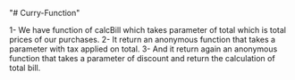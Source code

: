 "# Curry-Function" 

1- We have function of calcBill which takes parameter of total which is total prices of our purchases.
2- It return an anonymous function that takes a parameter with tax applied on total.
3- And it return again an anonymous function that takes a parameter of discount and return the calculation of total bill.
